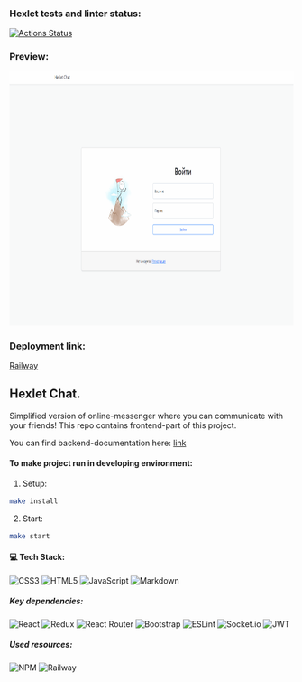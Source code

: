 ### Hexlet tests and linter status:
[![Actions Status](https://github.com/ViktorFAlex/frontend-project-12/workflows/hexlet-check/badge.svg)](https://github.com/ViktorFAlex/frontend-project-12/actions)  

### Preview:
<img src="https://github.com/ViktorFAlex/projects-previews/blob/main/chat.gif" width="800" height="450">  

### Deployment link:
[Railway](https://frontend-project-12-production-5b59.up.railway.app/)
## Hexlet Chat.
Simplified version of online-messenger where you can communicate with your friends!
This repo contains frontend-part of this project.

You can find backend-documentation here: 
[link](https://github.com/hexlet-components/project-js-chat-backend)

#### To make project run in developing environment:
1) Setup:
```bash
make install
```
2) Start:
```bash
make start
```

#### 💻 Tech Stack:  
![CSS3](https://img.shields.io/badge/css3-%231572B6.svg?style=flat-square&logo=css3&logoColor=white) ![HTML5](https://img.shields.io/badge/html5-%23E34F26.svg?style=flat-square&logo=html5&logoColor=white) ![JavaScript](https://img.shields.io/badge/javascript-%23323330.svg?style=flat-square&logo=javascript&logoColor=%23F7DF1E) ![Markdown](https://img.shields.io/badge/markdown-%23000000.svg?style=flat-square&logo=markdown&logoColor=white)
##### Key dependencies:
![React](https://img.shields.io/badge/react-%2320232a.svg?style=flat-square&logo=react&logoColor=%2361DAFB) ![Redux](https://img.shields.io/badge/redux-%23593d88.svg?style=flat-square&logo=redux&logoColor=white) ![React Router](https://img.shields.io/badge/React_Router-CA4245?style=flat-square&logo=react-router&logoColor=white)
![Bootstrap](https://img.shields.io/badge/bootstrap-%23563D7C.svg?style=flat-square&logo=bootstrap&logoColor=white) ![ESLint](https://img.shields.io/badge/ESLint-4B3263?style=flat-square&logo=eslint&logoColor=white) ![Socket.io](https://img.shields.io/badge/Socket.io-black?style=flat-square&logo=socket.io&badgeColor=010101) ![JWT](https://img.shields.io/badge/JWT-black?style=flat-square&logo=JSON%20web%20tokens)
##### Used resources:
![NPM](https://img.shields.io/badge/NPM-%23000000.svg?style=flat-square&logo=npm&logoColor=white) ![Railway](https://img.shields.io/badge/Railway-0B0D0E?logo=railway&style=flat-square)
